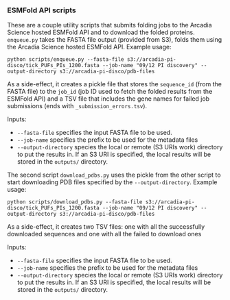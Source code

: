 ### ESMFold API scripts

These are a couple utility scripts that submits folding jobs to the Arcadia Science hosted ESMFold API and to download the folded proteins. `enqueue.py` takes the FASTA file output (provided from S3), folds them using the Arcadia Science hosted ESMFold API. Example usage:

```
python scripts/enqueue.py --fasta-file s3://arcadia-pi-disco/tick_PUFs_PIs_1200.fasta --job-name "09/12 PI discovery" --output-directory s3://arcadia-pi-disco/pdb-files
```

As a side-effect, it creates a pickle file that stores the `sequence_id` (from the FASTA file) to the `job_id` (job ID used to fetch the folded results from the ESMFold API) and a TSV file that includes the gene names for failed job submissions (ends with `_submission_errors.tsv`).

Inputs:

- `--fasta-file` specifies the input FASTA file to be used.
- `--job-name` specifies the prefix to be used for the metadata files
- `--output-directory` species the local or remote (S3 URIs work) directory to put the results in. If an S3 URI is specified, the local results will be stored in the `outputs/` directory.

The second script `download_pdbs.py` uses the pickle from the other script to start downloading PDB files specified by the `--output-directory`. Example usage:

```
python scripts/download_pdbs.py --fasta-file s3://arcadia-pi-disco/tick_PUFs_PIs_1200.fasta --job-name "09/12 PI discovery" --output-directory s3://arcadia-pi-disco/pdb-files
```

As a side-effect, it creates two TSV files: one with all the successfully downloaded sequences and one with all the failed to download ones

Inputs:

- `--fasta-file` specifies the input FASTA file to be used.
- `--job-name` specifies the prefix to be used for the metadata files
- `--output-directory` species the local or remote (S3 URIs work) directory to put the results in. If an S3 URI is specified, the local results will be stored in the `outputs/` directory.
